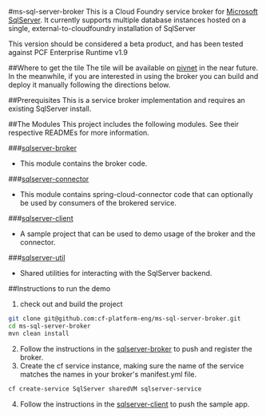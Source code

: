 #ms-sql-server-broker
This is a Cloud Foundry service broker for [Microsoft SqlServer](https://www.microsoft.com/en-us/sql-server/sql-server-2016). It currently supports multiple database instances hosted on a single, external-to-cloudfoundry installation of SqlServer

This version should be considered a beta product, and has been tested against PCF Enterprise Runtime v1.9

##Where to get the tile
The tile will be available on [pivnet](https://network.pivotal.io/) in the near future. In the meanwhile, if you are interested in using the broker you can build and deploy it manually following the directions below.

##Prerequisites
This is a service broker implementation and requires an existing SqlServer install.

##The Modules
This project includes the following modules. See their respective READMEs for more information.

###[sqlserver-broker](https://github.com/cf-platform-eng/ms-sql-server-broker/tree/master/sqlserver-broker)
* This module contains the broker code.

###[sqlserver-connector](https://github.com/cf-platform-eng/ms-sql-server-broker/tree/master/sqlserver-connector)
* This module contains spring-cloud-connector code that can optionally be used by consumers of the brokered service.

###[sqlserver-client](https://github.com/cf-platform-eng/ms-sql-server-broker/tree/master/sqlserver-client)
* A sample project that can be used to demo usage of the broker and the connector.
 
###[sqlserver-util](https://github.com/cf-platform-eng/ms-sql-server-broker/tree/master/sqlserver-util)
* Shared utilities for interacting with the SqlServer backend.

##Instructions to run the demo
1. check out and build the project

  ```bash
  git clone git@github.com:cf-platform-eng/ms-sql-server-broker.git
  cd ms-sql-server-broker
  mvn clean install  
  ```
2. Follow the instructions in the [sqlserver-broker](https://github.com/cf-platform-eng/ms-sql-server-broker/tree/master/sqlserver-broker) to push and register the broker.
3. Create the cf service instance, making sure the name of the service matches the names in your broker's manifest.yml file. 

  ```bash  
  cf create-service SqlServer sharedVM sqlserver-service  
  ```  
4. Follow the instructions in the [sqlserver-client](https://github.com/cf-platform-eng/ms-sql-server-broker/tree/master/sqlserver-client) to push the sample app.